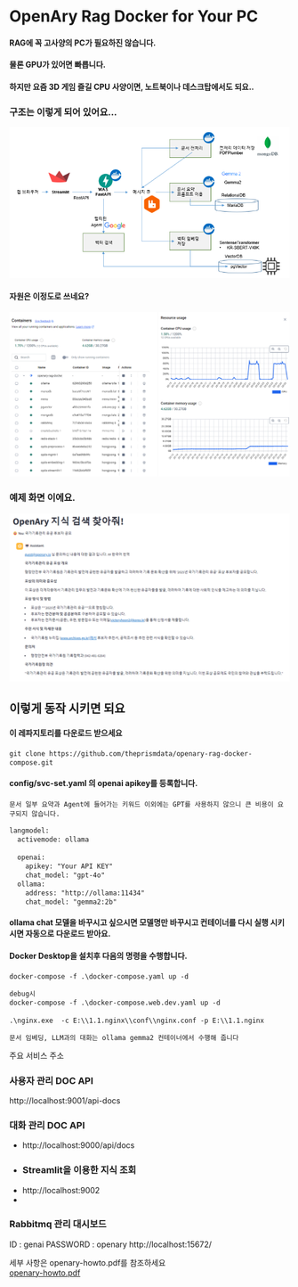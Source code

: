 # OpenAry Rag Docker for Your PC

#### RAG에 꼭 고사양의 PC가 필요하진 않습니다.

#### 물론 GPU가 있어면 빠릅니다.

#### 하지만 요즘 3D 게임 즐길 CPU 사양이면, 노트북이나 데스크탑에서도 되요..

### 구조는 이렇게 되어 있어요...

![openary-arch.png](features/openary-arch.png)

#### 자원은 이정도로 쓰네요?

![docker-resource.png](features/docker-resource.png)

### 예제 화면 이에요.

![openary-streamlit-chat.png](features/openary-streamlit-chat.png)

## 이렇게 동작 시키면 되요

#### 이 레파지토리를 다운로드 받으세요

```commandline
git clone https://github.com/theprismdata/openary-rag-docker-compose.git
```

#### config/svc-set.yaml 의 openai apikey를 등록합니다.

```commandline
문서 일부 요약과 Agent에 들어가는 키워드 이외에는 GPT를 사용하지 않으니 큰 비용이 요구되지 않습니다.
```

```commandline
langmodel:
  activemode: ollama

  openai:
    apikey: "Your API KEY"
    chat_model: "gpt-4o"
  ollama:
    address: "http://ollama:11434"
    chat_model: "gemma2:2b"
```

#### ollama chat 모델을 바꾸시고 싶으시면 모델명만 바꾸시고 컨테이너를 다시 실행 시키시면 자동으로 다운로드 받아요.

#### Docker Desktop을 설치후 다음의 명령을 수행합니다.

```commandline
docker-compose -f .\docker-compose.yaml up -d
```

```
debug시
docker-compose -f .\docker-compose.web.dev.yaml up -d

.\nginx.exe  -c E:\\1.1.nginx\\conf\\nginx.conf -p E:\\1.1.nginx
```

```commandline
문서 임베딩, LLM과의 대화는 ollama gemma2 컨테이너에서 수행해 줍니다
```

주요 서비스 주소

### 사용자 관리 DOC API

http://localhost:9001/api-docs

### 대화 관리 DOC API

- http://localhost:9000/api/docs
- ### Streamlit을 이용한 지식 조회
- http://localhost:9002
-

### Rabbitmq 관리 대시보드

ID : genai
PASSWORD : openary
http://localhost:15672/

세부 사항은 openary-howto.pdf를 참조하세요<br>
[openary-howto.pdf](short_doc/openary-howto.pdf)
